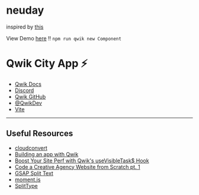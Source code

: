 # neuday 
 inspired by [this](https://youtu.be/vTxhqzp6v24?si=kR9pmdGktxxmKcHO)

View Demo [here](https://enchanting-pika-2afbf7.netlify.app/)
‼️ `npm run qwik new Component`

# Qwik City App ⚡️


- [Qwik Docs](https://qwik.builder.io/)
- [Discord](https://qwik.builder.io/chat)
- [Qwik GitHub](https://github.com/BuilderIO/qwik)
- [@QwikDev](https://twitter.com/QwikDev)
- [Vite](https://vitejs.dev/)

---


## Useful Resources
- [cloudconvert](https://cloudconvert.com/)
- [Building an app with Qwik](https://blog.logrocket.com/building-app-qwik/)
- [Boost Your Site Perf with Qwik's useVisibleTask$ Hook](https://www.builder.io/blog/qwik-tasks)
- [Code a Creative Agency Website from Scratch pt. 1](https://youtu.be/vTxhqzp6v24?si=kR9pmdGktxxmKcHO)
- [GSAP Split Text](https://gsap.com/docs/v3/Plugins/SplitText/)
- [moment.js](https://momentjs.com/docs)
- [SplitType](https://www.npmjs.com/package/split-type)